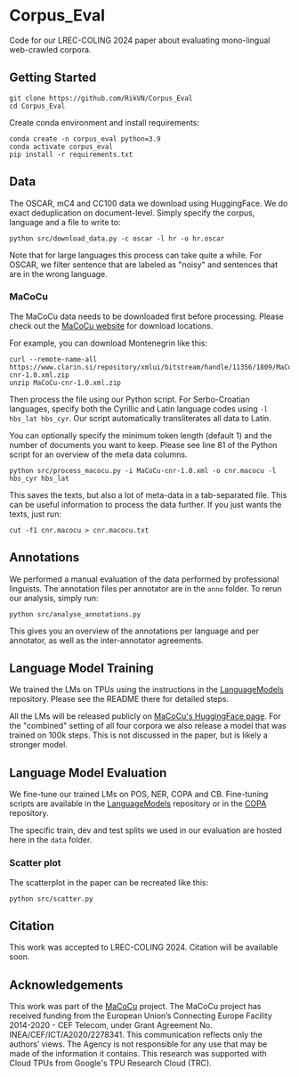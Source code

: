 # Corpus_Eval

Code for our LREC-COLING 2024 paper about evaluating mono-lingual web-crawled corpora.

## Getting Started

```
git clone https://github.com/RikVN/Corpus_Eval
cd Corpus_Eval
```

Create conda environment and install requirements:

```
conda create -n corpus_eval python=3.9
conda activate corpus_eval
pip install -r requirements.txt
```

## Data ##

The OSCAR, mC4 and CC100 data we download using HuggingFace. We do exact deduplication on document-level. Simply specify the corpus, language and a file to write to:

```
python src/download_data.py -c oscar -l hr -o hr.oscar
```

Note that for large languages this process can take quite a while. For OSCAR, we filter sentence that are labeled as "noisy" and sentences that are in the wrong language.

### MaCoCu

The MaCoCu data needs to be downloaded first before processing. Please check out the [MaCoCu website](https://macocu.eu/) for download locations.

For example, you can download Montenegrin like this:

```
curl --remote-name-all https://www.clarin.si/repository/xmlui/bitstream/handle/11356/1809/MaCoCu-cnr-1.0.xml.zip
unzip MaCoCu-cnr-1.0.xml.zip
```

Then process the file using our Python script. For Serbo-Croatian languages, specify both the Cyrillic and Latin language codes using ``-l hbs_lat hbs_cyr``. Our script automatically transliterates all data to Latin.

You can optionally specify the minimum token length (default 1) and the number of documents you want to keep. Please see line 81 of the Python script for an overview of the meta data columns.

```
python src/process_macocu.py -i MaCoCu-cnr-1.0.xml -o cnr.macocu -l hbs_cyr hbs_lat
```

This saves the texts, but also a lot of meta-data in a tab-separated file. This can be useful information to process the data further. If you just wants the texts, just run:

```
cut -f1 cnr.macocu > cnr.macocu.txt
```

## Annotations

We performed a manual evaluation of the data performed by professional linguists. The annotation files per annotator are in the ``anno`` folder. To rerun our analysis, simply run:

```
python src/analyse_annotations.py
```

This gives you an overview of the annotations per language and per annotator, as well as the inter-annotator agreements.

## Language Model Training

We trained the LMs on TPUs using the instructions in the [LanguageModels](https://github.com/macocu/LanguageModels) repository. Please see the README there for detailed steps.

All the LMs will be released publicly on [MaCoCu's HuggingFace page](https://huggingface.co/MaCoCu/XLMR-MaCoCu-is). For the "combined" setting of all four corpora we also release a model that was trained on 100k steps. This is not discussed in the paper, but is likely a stronger model.

## Language Model Evaluation

We fine-tune our trained LMs on POS, NER, COPA and CB. Fine-tuning scripts are available in the [LanguageModels](https://github.com/macocu/LanguageModels) repository or in the [COPA](https://github.com/RikVN/COPA) repository.

The specific train, dev and test splits we used in our evaluation are hosted here in the ``data`` folder.

### Scatter plot 

The scatterplot in the paper can be recreated like this:

```
python src/scatter.py
```

## Citation

This work was accepted to LREC-COLING 2024. Citation will be available soon.

## Acknowledgements

This work was part of the [MaCoCu](https://macocu.eu/) project. The MaCoCu project has received funding from the European Union’s Connecting Europe Facility 2014-2020 - CEF Telecom, under Grant Agreement No. INEA/CEF/ICT/A2020/2278341. This communication reflects only the authors’ views. The Agency is not responsible for any use that may be made of the information it contains. This research was supported with Cloud TPUs from Google's TPU Research Cloud (TRC).


